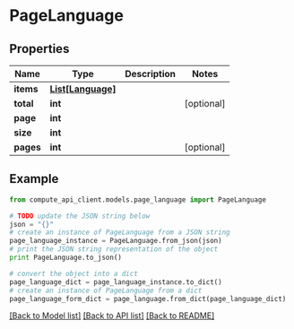 # PageLanguage


## Properties
Name | Type | Description | Notes
------------ | ------------- | ------------- | -------------
**items** | [**List[Language]**](Language.md) |  | 
**total** | **int** |  | [optional] 
**page** | **int** |  | 
**size** | **int** |  | 
**pages** | **int** |  | [optional] 

## Example

```python
from compute_api_client.models.page_language import PageLanguage

# TODO update the JSON string below
json = "{}"
# create an instance of PageLanguage from a JSON string
page_language_instance = PageLanguage.from_json(json)
# print the JSON string representation of the object
print PageLanguage.to_json()

# convert the object into a dict
page_language_dict = page_language_instance.to_dict()
# create an instance of PageLanguage from a dict
page_language_form_dict = page_language.from_dict(page_language_dict)
```
[[Back to Model list]](../README.md#documentation-for-models) [[Back to API list]](../README.md#documentation-for-api-endpoints) [[Back to README]](../README.md)


